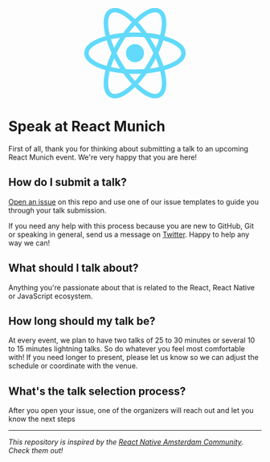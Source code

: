 <p align="center">
  <img height="180" src="data:image/svg+xml;base64,PHN2ZyB4bWxucz0iaHR0cDovL3d3dy53My5vcmcvMjAwMC9zdmciIHZpZXdCb3g9Ii0xMS41IC0xMC4yMzE3NCAyMyAyMC40NjM0OCI+CiAgPHRpdGxlPlJlYWN0IExvZ288L3RpdGxlPgogIDxjaXJjbGUgY3g9IjAiIGN5PSIwIiByPSIyLjA1IiBmaWxsPSIjNjFkYWZiIi8+CiAgPGcgc3Ryb2tlPSIjNjFkYWZiIiBzdHJva2Utd2lkdGg9IjEiIGZpbGw9Im5vbmUiPgogICAgPGVsbGlwc2Ugcng9IjExIiByeT0iNC4yIi8+CiAgICA8ZWxsaXBzZSByeD0iMTEiIHJ5PSI0LjIiIHRyYW5zZm9ybT0icm90YXRlKDYwKSIvPgogICAgPGVsbGlwc2Ugcng9IjExIiByeT0iNC4yIiB0cmFuc2Zvcm09InJvdGF0ZSgxMjApIi8+CiAgPC9nPgo8L3N2Zz4K" />
</p>

# Speak at React Munich

First of all, thank you for thinking about submitting a talk to an upcoming React Munich event. We're very happy that you are here!

## How do I submit a talk?

[Open an issue](https://github.com/react-munich/talk-proposals/issues/new/choose) on this repo and use one of our issue templates to guide you through your talk submission.

If you need any help with this process because you are new to GitHub, Git or speaking in general, send us a message on [Twitter](https://twitter.com/ReactMunich). Happy to help any way we can!

## What should I talk about?

Anything you're passionate about that is related to the React, React Native or JavaScript ecosystem.

## How long should my talk be?

At every event, we plan to have two talks of 25 to 30 minutes or several 10 to 15 minutes lightning talks. So do whatever you feel most comfortable with! If you need longer to present, please let us know so we can adjust the schedule or coordinate with the venue.

## What's the talk selection process?

After you open your issue, one of the organizers will reach out and let you know the next steps

---

_This repository is inspired by the [React Native Amsterdam Community](https://github.com/React-Native-Amsterdam). Check them out!_